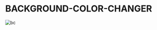 # BACKGROUND-COLOR-CHANGER
![bc](https://user-images.githubusercontent.com/48913682/97066764-e592df00-15af-11eb-9141-d7ac30e226e1.PNG)

